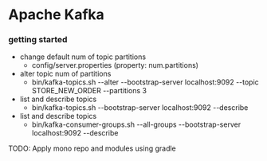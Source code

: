 # Apache Kafka
### getting started

- change default num of topic partitions
  - config/server.properties (property: num.partitions)
- alter topic num of partitions
  - bin/kafka-topics.sh --alter --bootstrap-server localhost:9092 --topic STORE_NEW_ORDER --partitions 3
- list and describe topics
  - bin/kafka-topics.sh --bootstrap-server localhost:9092 --describe
- list and describe topics
  - bin/kafka-consumer-groups.sh  --all-groups --bootstrap-server localhost:9092 --describe

TODO: Apply mono repo and modules using gradle